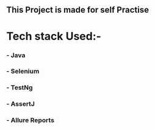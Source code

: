 ## This Project is made for self Practise 

# Tech stack Used:- 
### - Java
### - Selenium
### - TestNg
### - AssertJ
### - Allure Reports 